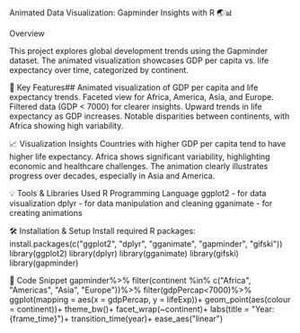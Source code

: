 Animated Data Visualization: Gapminder Insights with R 🌏📊

Overview

This project explores global development trends using the Gapminder dataset. The animated visualization showcases GDP per capita vs. life expectancy over time, categorized by continent.

🚀 Key Features##
Animated visualization of GDP per capita and life expectancy trends.
Faceted view for Africa, America, Asia, and Europe.
Filtered data (GDP < 7000) for clearer insights.
Upward trends in life expectancy as GDP increases.
Notable disparities between continents, with Africa showing high variability.

📈 Visualization Insights
Countries with higher GDP per capita tend to have higher life expectancy.
Africa shows significant variability, highlighting economic and healthcare challenges.
The animation clearly illustrates progress over decades, especially in Asia and America.

💡 Tools & Libraries Used
R Programming Language
ggplot2 - for data visualization
dplyr - for data manipulation and cleaning
gganimate - for creating animations

🛠️ Installation & Setup
Install required R packages:
install.packages(c("ggplot2", "dplyr", "gganimate", "gapminder", "gifski"))
library(ggplot2)
library(dplyr)
library(gganimate)
library(gifski)
library(gapminder)

📜 Code Snippet
gapminder%>%
  filter(continent %in% c("Africa", "Americas", "Asia", "Europe"))%>%
  filter(gdpPercap<7000)%>%
  ggplot(mapping = aes(x = gdpPercap, y = lifeExp))+
  geom_point(aes(colour = continent))+
  theme_bw()+
  facet_wrap(~continent)+
  labs(title = "Year: {frame_time}")+
  transition_time(year)+
  ease_aes("linear")
